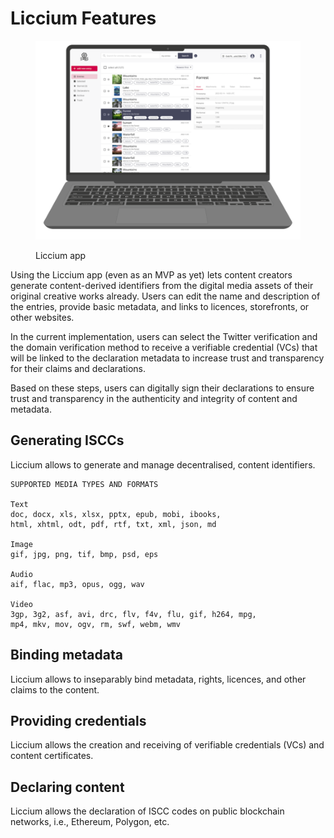 # Liccium Features

<figure><img src="../.gitbook/assets/Liccium-Laptop.png" alt=""><figcaption><p>Liccium app</p></figcaption></figure>

Using the Liccium app (even as an MVP as yet) lets content creators generate content-derived identifiers from the digital media assets of their original creative works already. Users can edit the name and description of the entries, provide basic metadata, and links to licences, storefronts, or other websites.

In the current implementation, users can select the Twitter verification and the domain verification method to receive a verifiable credential (VCs) that will be linked to the declaration metadata to increase trust and transparency for their claims and declarations.

Based on these steps, users can digitally sign their declarations to ensure trust and transparency in the authenticity and integrity of content and metadata.

## **Generating ISCCs**

Liccium allows to generate and manage decentralised, content identifiers.

```
SUPPORTED MEDIA TYPES AND FORMATS

Text
doc, docx, xls, xlsx, pptx, epub, mobi, ibooks, 
html, xhtml, odt, pdf, rtf, txt, xml, json, md

Image
gif, jpg, png, tif, bmp, psd, eps

Audio
aif, flac, mp3, opus, ogg, wav

Video
3gp, 3g2, asf, avi, drc, flv, f4v, flu, gif, h264, mpg, 
mp4, mkv, mov, ogv, rm, swf, webm, wmv
```

## **Binding metadata**

Liccium allows to inseparably bind metadata, rights, licences, and other claims to the content.

## Providing credentials

Liccium allows the creation and receiving of verifiable credentials (VCs) and content certificates.

## Declaring content

Liccium allows the declaration of ISCC codes on public blockchain networks, i.e., Ethereum, Polygon, etc.
